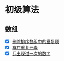 # 初级算法

## 数组

- [x]  [删除排序数组中的重复项](初级/数组/删除数组中的重复项/描述.md)
- [x]  [存在重复元素](初级/数组/存在重复元素/描述.md) 
- [x]  [只出现过一次的数字](初级/数组/只出现一次的数字/描述.md) 
